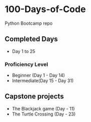 # 100-Days-of-Code

Python Bootcamp repo

## Completed Days

- Day 1 to 25

### Proficiency Level

- Beginner (Day 1 - Day 14)
- Intermediate(Day 15 - Day 31)

## Capstone projects

- The Blackjack game (Day - 11)
- The Turtle Crossing (Day - 23)

